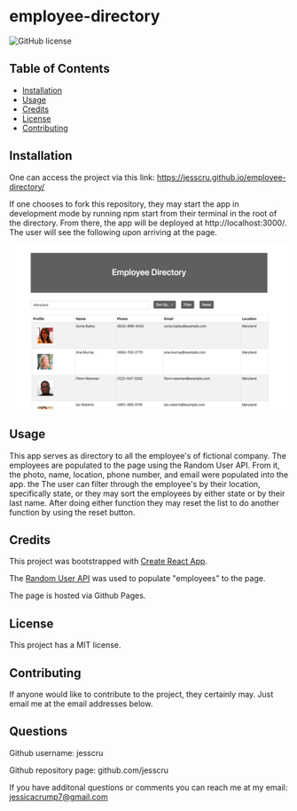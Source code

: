# employee-directory

![GitHub license](https://img.shields.io/badge/license-MIT-blue.svg)

## Table of Contents 

* [Installation](#installation)
* [Usage](#usage)
* [Credits](#credits)
* [License](#license)
* [Contributing](#contributing)

## Installation

One can access the project via this link: https://jesscru.github.io/employee-directory/

If one chooses to fork this repository, they may start the app in development mode by running npm start from their terminal in the root of the directory. From there, the app will be deployed at http://localhost:3000/. The user will see the following upon arriving at the page. 

![screenshot of app's landing page](./images/emp-dir.png)

## Usage 

This app serves as directory to all the employee's of fictional company. The employees are populated to the page using the Random User API. From it, the photo, name, location, phone number, and email were populated into the app. the The user can filter through the employee's by their location, specifically state, or they may sort the employees by either state or by their last name. After doing either function they may reset the list to do another function by using the reset button.

## Credits

This project was bootstrapped with [Create React App](https://github.com/facebook/create-react-app).

The [Random User API](https://randomuser.me/) was used to populate "employees" to the page. 

The page is hosted via Github Pages.

## License

This project has a MIT license. 

## Contributing

If anyone would like to contribute to the project, they certainly may. Just email me at the email addresses below.

## Questions 

 Github username: jesscru
  
Github repository page: github.com/jesscru

If you have additonal questions or comments you can reach me at my email: jessicacrump7@gmail.com
